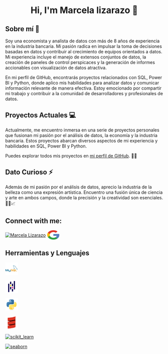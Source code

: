# <h1 align="center">Hi, I'm Marcela lizarazo 👋</h1>

## Sobre mí 📄
Soy una economista y analista de datos con más de 8 años de experiencia en la industria bancaria. Mi pasión radica en impulsar la toma de decisiones basadas en datos y contribuir al crecimiento de equipos orientados a datos. Mi experiencia incluye el manejo de extensos conjuntos de datos, la creación de paneles de control perspicaces y la generación de informes accionables con visualización de datos atractiva.

En mi perfil de GitHub, encontrarás proyectos relacionados con SQL, Power BI y Python, donde aplico mis habilidades para analizar datos y comunicar información relevante de manera efectiva. Estoy emocionado por compartir mi trabajo y contribuir a la comunidad de desarrolladores y profesionales de datos.

## Proyectos Actuales 💻
Actualmente, me encuentro inmersa en una serie de proyectos personales que fusionan mi pasión por el análisis de datos, la economía y la industria bancaria. Estos proyectos abarcan diversos aspectos de mi experiencia y habilidades en SQL, Power BI y Python.

Puedes explorar todos mis proyectos en [mi perfil de GitHub]( https://github.com/MarcelaLizarazo?tab=repositories). 👨‍💻

## Dato Curioso ⚡
Además de mi pasión por el análisis de datos, aprecio la industria de la belleza como una expresión artística. Encuentro una fusión única de ciencia y arte en ambos campos, donde la precisión y la creatividad son esenciales. 🌟💄📈

## Connect with me:
<p align="left">
<a href="https://www.linkedin.com/in/marcelalizarazo/" target="blank"><img align="center" src="https://raw.githubusercontent.com/rahuldkjain/github-profile-readme-generator/master/src/images/icons/Social/linked-in-alt.svg" alt="Marcela Lizarazo" height="30" width="40" /></a>
<a href="mailto:Marcelalizarazo33@gmail.com" target="_blank"><img align="center" src="https://github.com/devicons/devicon/blob/master/icons/google/google-original.svg" alt="Gmail" height="30" width="40" /></a>
</p>

## Herramientas y Lenguajes
<a href="https://www.mysql.com/" target="_blank" rel="noreferrer"> <img src="https://raw.githubusercontent.com/devicons/devicon/master/icons/mysql/mysql-original-wordmark.svg" alt="mysql" width="40" height="40"/> 

</a> <a href="https://pandas.pydata.org/" target="_blank" rel="noreferrer"> <img src="https://raw.githubusercontent.com/devicons/devicon/2ae2a900d2f041da66e950e4d48052658d850630/icons/pandas/pandas-original.svg" alt="pandas" width="40" height="40"/> </a> 

<a href="https://www.python.org" target="_blank" rel="noreferrer"> <img src="https://raw.githubusercontent.com/devicons/devicon/master/icons/python/python-original.svg" alt="python" width="40" height="40"/> </a> 

<a href="https://www.scala-lang.org" target="_blank" rel="noreferrer"> <img src="https://raw.githubusercontent.com/devicons/devicon/master/icons/scala/scala-original.svg" alt="scala" width="40" height="40"/> </a> 

<a href="https://scikit-learn.org/" target="_blank" rel="noreferrer"> <img src="https://upload.wikimedia.org/wikipedia/commons/0/05/Scikit_learn_logo_small.svg" alt="scikit_learn" width="40" height="40"/> </a> 

<a href="https://seaborn.pydata.org/" target="_blank" rel="noreferrer"> <img src="https://seaborn.pydata.org/_images/logo-mark-lightbg.svg" alt="seaborn" width="40" height="40"/> </a> </p>

<p>


